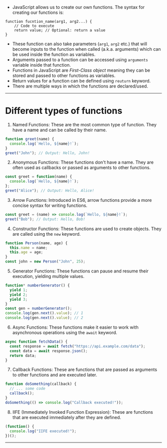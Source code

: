 - JavaScript allows us to create our own functions. The syntax for creating our functions is:
```Js
function fucntion_name(arg1, arg2...) {
	// Code to execute
	return value; // Optional: return a value
}
```
- These function can also take parameters (`arg1`, `arg2` etc.) that will become inputs to the function when called (a.k.a. arguments) which can be used inside the function as variables.
- Arguments passed to a function can be accessed using `arguments` variable inside that function.
- Functions in JavaScript are *First-Class object* meaning they can be stored and passed to other functions as variables.
- Return values for a function can be defined using `reuturn` keyword.
- There are multiple ways in which the functions are declared/used.
---
# Different types of functions
1. Named Functions:
	These are the most common type of function. They have a name and can be called by their name.
```js
function greet(name) {
  console.log(`Hello, ${name}!`);
}
greet("John"); // Output: Hello, John!
```

2. Anonymous Functions:
	These functions don't have a name. They are often used as callbacks or passed as arguments to other functions.
```js
const greet = function(name) {
  console.log(`Hello, ${name}!`);
};
greet("Alice"); // Output: Hello, Alice!
```

3. Arrow Functions:
	Introduced in ES6, arrow functions provide a more concise syntax for writing functions.
```js
const greet = (name) => console.log(`Hello, ${name}!`);
greet("Bob"); // Output: Hello, Bob!
```

4. Constructor Functions:
	These functions are used to create objects. They are called using the `new` keyword.
```js
function Person(name, age) {
  this.name = name;
  this.age = age;
}
const john = new Person("John", 25);
```

5. Generator Functions:
	These functions can pause and resume their execution, yielding multiple values.
```js
function* numberGenerator() {
  yield 1;
  yield 2;
  yield 3;
}
const gen = numberGenerator();
console.log(gen.next().value); // 1
console.log(gen.next().value); // 2
```

6. Async Functions:
	These functions make it easier to work with asynchronous operations using the `await` keyword.
```js
async function fetchData() {
  const response = await fetch("https://api.example.com/data");
  const data = await response.json();
  return data;
}
```

7. Callback Functions:
	These are functions that are passed as arguments to other functions and are executed later.
```js
function doSomething(callback) {
  // ... some code
  callback();
}
doSomething(() => console.log("Callback executed!"));
```

8. IIFE (Immediately Invoked Function Expression):
	These are functions that are executed immediately after they are defined.
```js
(function() {
  console.log("IIFE executed!");
})(); 
```

---
